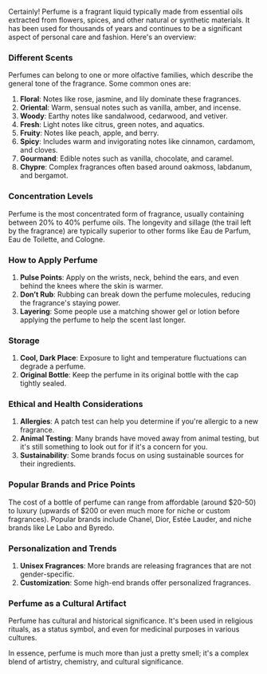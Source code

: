 Certainly! Perfume is a fragrant liquid typically made from essential oils extracted from flowers, spices, and other natural or synthetic materials. It has been used for thousands of years and continues to be a significant aspect of personal care and fashion. Here's an overview:

### Different Scents

Perfumes can belong to one or more olfactive families, which describe the general tone of the fragrance. Some common ones are:

1. **Floral**: Notes like rose, jasmine, and lily dominate these fragrances.
2. **Oriental**: Warm, sensual notes such as vanilla, amber, and incense.
3. **Woody**: Earthy notes like sandalwood, cedarwood, and vetiver.
4. **Fresh**: Light notes like citrus, green notes, and aquatics.
5. **Fruity**: Notes like peach, apple, and berry.
6. **Spicy**: Includes warm and invigorating notes like cinnamon, cardamom, and cloves.
7. **Gourmand**: Edible notes such as vanilla, chocolate, and caramel.
8. **Chypre**: Complex fragrances often based around oakmoss, labdanum, and bergamot.

### Concentration Levels

Perfume is the most concentrated form of fragrance, usually containing between 20% to 40% perfume oils. The longevity and sillage (the trail left by the fragrance) are typically superior to other forms like Eau de Parfum, Eau de Toilette, and Cologne.

### How to Apply Perfume

1. **Pulse Points**: Apply on the wrists, neck, behind the ears, and even behind the knees where the skin is warmer.
2. **Don’t Rub**: Rubbing can break down the perfume molecules, reducing the fragrance's staying power.
3. **Layering**: Some people use a matching shower gel or lotion before applying the perfume to help the scent last longer.

### Storage

1. **Cool, Dark Place**: Exposure to light and temperature fluctuations can degrade a perfume.
2. **Original Bottle**: Keep the perfume in its original bottle with the cap tightly sealed.

### Ethical and Health Considerations

1. **Allergies**: A patch test can help you determine if you're allergic to a new fragrance.
2. **Animal Testing**: Many brands have moved away from animal testing, but it's still something to look out for if it's a concern for you.
3. **Sustainability**: Some brands focus on using sustainable sources for their ingredients.

### Popular Brands and Price Points

The cost of a bottle of perfume can range from affordable (around $20-50) to luxury (upwards of $200 or even much more for niche or custom fragrances). Popular brands include Chanel, Dior, Estée Lauder, and niche brands like Le Labo and Byredo.

### Personalization and Trends

1. **Unisex Fragrances**: More brands are releasing fragrances that are not gender-specific.
2. **Customization**: Some high-end brands offer personalized fragrances.

### Perfume as a Cultural Artifact

Perfume has cultural and historical significance. It's been used in religious rituals, as a status symbol, and even for medicinal purposes in various cultures.

In essence, perfume is much more than just a pretty smell; it's a complex blend of artistry, chemistry, and cultural significance.